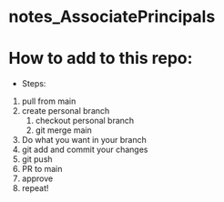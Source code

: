 # notes_AssociatePrincipals

# How to add to this repo:

- Steps:
1. pull from main
2. create personal branch
    1. checkout personal branch
    2. git merge main
3. Do what you want in your branch
4. git add and commit your changes
5. git push
6. PR to main
7. approve
8. repeat!
